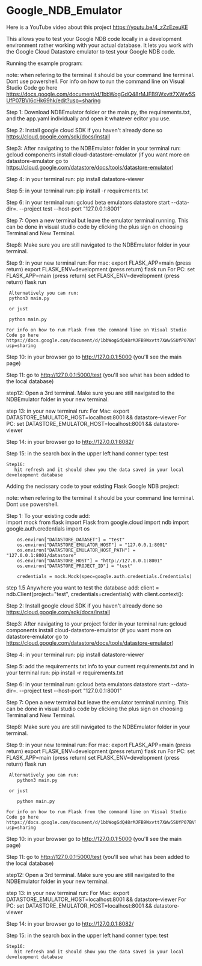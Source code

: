 # Google_NDB_Emulator

Here is a YouTube video about this project https://youtu.be/4_zZzEzeuKE

This allows you to test your Google NDB code locally in a development environment rather working with your actual database. 
It lets you work with the Google Cloud Datastore emulator to test your Google NDB code.

Running the example program:

  note: when refering to the terminal it should be your command line terminal. Dont use powershell. For info on how to run the command line on Visual Studio Code go here https://docs.google.com/document/d/1bbWogGdQ48rMJFB9Wxvtt7XWw5SUfP07BVl6cHk69hk/edit?usp=sharing

  Step 1: Download NDBEmulator folder or the main.py, the requirements.txt, and the app.yaml individually and open it whatever editor you use.

  Step 2: Install google cloud SDK if you haven't already done so https://cloud.google.com/sdk/docs/install

  Step3: After navigating to the NDBEmulator folder in your terminal run:  gcloud components install cloud-datastore-emulator
  (if you want more on datastore-emulator go to https://cloud.google.com/datastore/docs/tools/datastore-emulator)

  Step 4: in your terminal run: 
    pip install datastore-viewer

  Step 5: in your terminal run: 
    pip install -r requirements.txt

  Step 6: in your terminal run: 
    gcloud beta emulators datastore start --data-dir=. --project test --host-port "127.0.0.1:8001"

  Step 7: Open a new terminal but leave the emulator terminal running. This can be done in visual studio code by clicking the plus sign on choosing Terminal and New Terminal.

  Step8: Make sure you are still navigated to the NDBEmulator folder in your terminal.

  Step 9: in your new terminal run:
    For mac:
      export FLASK_APP=main 
      (press return)
      export FLASK_ENV=development
      (press return)
      flask run
    For PC:
      set FLASK_APP=main
      (press return)
      set FLASK_ENV=development
      (press return)
      flask run

     Alternatively you can run:
     python3 main.py

     or just

     python main.py

    For info on how to run Flask from the command line on Visual Studio Code go here https://docs.google.com/document/d/1bbWogGdQ48rMJFB9Wxvtt7XWw5SUfP07BVl6cHk69hk/edit?usp=sharing

   Step 10: in your browser go to http://127.0.0.1:5000
   (you'll see the main page)

   Step 11: go to http://127.0.0.1:5000/test
   (you'll see what has been added to the local database)

   step12: Open a 3rd terminal. Make sure you are still navigated to the NDBEmulator folder in your new terminal.

   step 13: in your new terminal run:
    For Mac:
      export DATASTORE_EMULATOR_HOST=localhost:8001 && datastore-viewer
    For PC:
      set DATASTORE_EMULATOR_HOST=localhost:8001 && datastore-viewer

   Step 14: in your browser go to http://127.0.0.1:8082/

   Step 15: in the search box in the upper left hand conner type:
        test

    Step16:
       hit refresh and it should show you the data saved in your local develeopment database
       
 Adding the necissary code to your existing Flask Google NDB project:
 
   note: when refering to the terminal it should be your command line terminal. Dont use powershell.

  Step 1: To your existing code add:  
        import mock
        from flask import Flask
        from google.cloud import ndb
        import google.auth.credentials
        import os
        
        os.environ["DATASTORE_DATASET"] = "test"
        os.environ["DATASTORE_EMULATOR_HOST"] = "127.0.0.1:8001"
        os.environ["DATASTORE_EMULATOR_HOST_PATH"] = "127.0.0.1:8001/datastore"
        os.environ["DATASTORE_HOST"] = "http://127.0.0.1:8001"
        os.environ["DATASTORE_PROJECT_ID"] = "test"
        
        credentials = mock.Mock(spec=google.auth.credentials.Credentials)
        
 step 1.5 Anywhere you want to test the database add:
          client = ndb.Client(project="test", credentials=credentials)
          with client.context():
        
  Step 2: Install google cloud SDK if you haven't already done so https://cloud.google.com/sdk/docs/install

  Step3: After navigating to your project folder in your terminal run:  gcloud components install cloud-datastore-emulator
  (if you want more on datastore-emulator go to https://cloud.google.com/datastore/docs/tools/datastore-emulator)

  Step 4: in your terminal run: 
    pip install datastore-viewer

  Step 5: add the requirements.txt info to your current requirements.txt and in your terminal run: 
    pip install -r requirements.txt

  Step 6: in your terminal run: 
    gcloud beta emulators datastore start --data-dir=. --project test --host-port "127.0.0.1:8001"

  Step 7: Open a new terminal but leave the emulator terminal running. This can be done in visual studio code by clicking the plus sign on choosing Terminal and New Terminal.

  Step8: Make sure you are still navigated to the NDBEmulator folder in your terminal.

  Step 9: in your new terminal run:
    For mac:
      export FLASK_APP=main 
      (press return)
      export FLASK_ENV=development
      (press return)
      flask run
    For PC:
      set FLASK_APP=main
      (press return)
      set FLASK_ENV=development
      (press return)
      flask run

     Alternatively you can run:
        python3 main.py

     or just

        python main.py

    For info on how to run Flask from the command line on Visual Studio Code go here https://docs.google.com/document/d/1bbWogGdQ48rMJFB9Wxvtt7XWw5SUfP07BVl6cHk69hk/edit?usp=sharing


   Step 10: in your browser go to http://127.0.0.1:5000
   (you'll see the main page)

   Step 11: go to http://127.0.0.1:5000/test
   (you'll see what has been added to the local database)

   step12: Open a 3rd terminal. Make sure you are still navigated to the NDBEmulator folder in your new terminal.

   step 13: in your new terminal run:
    For Mac:
      export DATASTORE_EMULATOR_HOST=localhost:8001 && datastore-viewer
    For PC:
      set DATASTORE_EMULATOR_HOST=localhost:8001 && datastore-viewer

   Step 14: in your browser go to http://127.0.0.1:8082/

   Step 15: in the search box in the upper left hand conner type:
        test

    Step16:
       hit refresh and it should show you the data saved in your local develeopment database



